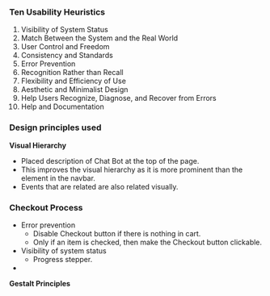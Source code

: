 ### Ten Usability Heuristics
1. Visibility of System Status
2. Match Between the System and the Real World
3. User Control and Freedom
4. Consistency and Standards
5. Error Prevention
6. Recognition Rather than Recall
7. Flexibility and Efficiency of Use
8. Aesthetic and Minimalist Design
9. Help Users Recognize, Diagnose, and Recover from Errors
10. Help and Documentation

### Design principles used
**Visual Hierarchy**
- Placed description of Chat Bot at the top of the page.
- This improves the visual hierarchy as it is more prominent than the element in the navbar.
- Events that are related are also related visually.


### Checkout Process
- Error prevention
	- Disable Checkout button if there is nothing in cart.
	- Only if an item is checked, then make the Checkout button clickable.
- Visibility of system status
	- Progress stepper.
- 

**Gestalt Principles**
